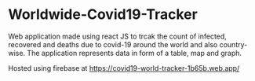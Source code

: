 # Worldwide-Covid19-Tracker
Web application made using react JS to trcak the count of infected, recovered and deaths due to covid-19 around the world and also country-wise. The application represents data in form of a table, map and graph.  

Hosted using firebase at https://covid19-world-tracker-1b65b.web.app/
